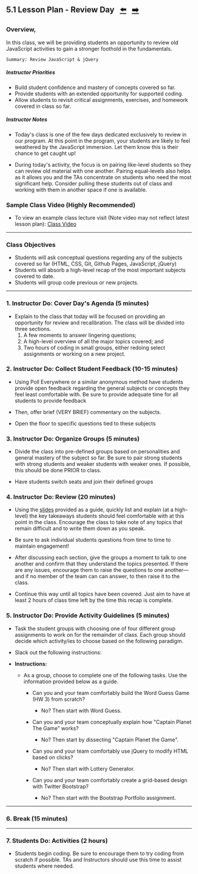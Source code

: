 ## 5.1 Lesson Plan - Review Day <!--links--> &nbsp; [⬅️](../../04-Week/03-Day/03-Day-LessonPlan.md) &nbsp; [➡️](../02-Day/02-Day-LessonPlan.md)

### Overview,

In this class, we will be providing students an opportunity to review old JavaScript activities to gain a stronger foothold in the fundamentals.

`Summary: Review JavaScript & jQuery`

##### Instructor Priorities

* Build student confidence and mastery of concepts covered so far.
* Provide students with an extended opportunity for supported coding.
* Allow students to revisit critical assignments, exercises, and homework covered in class so far.

##### Instructor Notes

* Today's class is one of the few days dedicated exclusively to review in our program. At this point in the program, your students are likely to feel weathered by the JavaScript immersion. Let them know this is their chance to get caught up!

* During today's activity, the focus is on pairing like-level students so they can review old material with one another. Pairing equal-levels also helps as it allows you and the TAs concentrate on students who need the most significant help. Consider pulling these students out of class and working with them in another space if one is available.

### Sample Class Video (Highly Recommended)
* To view an example class lecture visit (Note video may not reflect latest lesson plan): [Class Video](https://codingbootcamp.hosted.panopto.com/Panopto/Pages/Viewer.aspx?id=f5b3fa21-b7c7-46a1-8900-394af477c924)

- - -

### Class Objectives

* Students will ask conceptual questions regarding any of the subjects covered so far (HTML, CSS, Git, Github Pages, JavaScript, jQuery)
* Students will absorb a high-level recap of the most important subjects covered to date.
* Students will group code previous or new projects.

- - -

### 1. Instructor Do: Cover Day's Agenda (5 minutes)

* Explain to the class that today will be focused on providing an opportunity for review and recalibration. The class will be divided into three sections.
  1. A few moments to answer lingering questions;
  2. A high-level overview of all the major topics covered; and
  3. Two hours of coding in small groups, either redoing select assignments or working on a new project.

### 2. Instructor Do: Collect Student Feedback (10-15 minutes)

* Using Poll Everywhere or a similar anonymous method have students provide open feedback regarding the general subjects or concepts they feel least comfortable with. Be sure to provide adequate time for all students to provide feedback

* Then, offer brief (VERY BRIEF) commentary on the subjects.

* Open the floor to specific questions tied to these subjects

### 3. Instructor Do: Organize Groups (5 minutes)

* Divide the class into pre-defined groups based on personalities and general mastery of the subject so far. Be sure to pair strong students with strong students and weaker students with weaker ones. If possible, this should be done PRIOR to class.

* Have students switch seats and join their defined groups

### 4. Instructor Do: Review (20 minutes)

* Using the [slides](Slide-Shows) provided as a guide, quickly list and explain (at a high-level) the key takeaways students should feel comfortable with at this point in the class. Encourage the class to take note of any topics that remain difficult and to write them down as you speak.

* Be sure to ask individual students questions from time to time to maintain engagement!

* After discussing each section, give the groups a moment to talk to one another and confirm that they understand the topics presented. If there are any issues, encourage them to raise the questions to one another—and if no member of the team can can answer, to then raise it to the class.

* Continue this way until all topics have been covered. Just aim to have at least 2 hours of class time left by the time this recap is complete.

### 5. Instructor Do: Provide Activity Guidelines (5 minutes)

* Task the student groups with choosing one of four different group assignments to work on for the remainder of class. Each group should decide which activity/ies to choose based on the following paradigm.

* Slack out the following instructions:

* **Instructions:**

  * As a group, choose to complete one of the following tasks. Use the information provided below as a guide.

    * Can you and your team comfortably build the Word Guess Game (HW 3) from scratch?

      * No? Then start with Word Guess.

    * Can you and your team conceptually explain how "Captain Planet The Game” works?

      * No? Then start by dissecting "Captain Planet the Game".

    * Can you and your team comfortably use jQuery to modify HTML based on clicks?

      * No? Then start with Lottery Generator.

    * Can you and your team comfortably create a grid-based design with Twitter Bootstrap?

      * No? Then start with the Bootstrap Portfolio assignment.

- - -

### 6. Break (15 minutes)

- - -

### 7. Students Do: Activities (2 hours)

* Students begin coding. Be sure to encourage them to try coding from scratch if possible. TAs and Instructors should use this time to assist students where needed.
